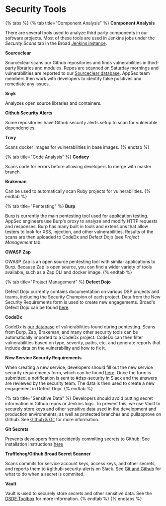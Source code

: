 # Security Tools

{% tabs %}
{% tab title="Component Analysis" %}
**Component Analysis**

There are several tools used to analyze third party components in our software projects. Most of these tools are used in Jenkins jobs under the _Security Scans_ tab in the Broad [Jenkins instance](https://fc-jenkins.dsp-techops.broadinstitute.org).

**Sourceclear**

Sourceclear scans our Github repositories and finds vulnerabilities in third-party libraries and modules. Repos are scanned on Saturday mornings and vulnerabilities are reported to our [Sourceclear database](https://broadinstitute-dsp.sourceclear.io/login). AppSec team members then work with developers to identify false positives and remediate any issues.

**Snyk**

Analyzes open source libraries and containers.

**Github Security Alerts**

Some repositories have Github security alerts setup to scan for vulnerable dependencies.

**Trivy**

Scans docker images for vulnerabilities in base images.
{% endtab %}

{% tab title="Code Analysis" %}
**Codacy**

Scans code for errors before allowing developers to merge with master branch.

**Brakeman**

Can be used to automatically scan Ruby projects for vulnerabilities.
{% endtab %}

{% tab title="Pentesting" %}
**Burp**

Burp is currently the main pentesting tool used for application testing. AppSec engineers use Burp's proxy to analyze and modify HTTP requests and responses. Burp has many built in tools and extensions that allow testers to look for XSS, injection, and other vulnerabilities. Results of the scans are then uploaded to CodeDx and Defect Dojo \(see _Project Management_ tab.

**OWASP Zap**

OWASP Zap is an open source pentesting tool with similar applications to Burp. Because Zap is open source, you can find a wider variety of tools available, such as a Zap CLI and docker image.
{% endtab %}

{% tab title="Project Management" %}
**Defect Dojo**

Defect Dojo currently contains documentation on various DSP projects and teams, including the Security Champion of each project. Data from the New Security Requirements form is used to create new engagements. Broad's Defect Dojo can be found [here](https://defect-dojo.dsp-techops.broadinstitute.org/).

**CodeDx**

CodeDx is [our database](https://codedx101.dsp-techops.broadinstitute.org/codedx) of vulnerabilities found during pentesting. Scans from Burp, Zap, Brakeman, and many other security tools can be automatically imported to a CodeDx project. CodeDx can then filter vulnerabilities based on type, severity, paths, etc. and generate reports that include data on the vulnerability and how to fix it.

**New Service Security Requirements**

When creating a new service, developers should fill out the new service security requirements form, which can be found [here](https://sdarq.dsp-techops.broadinstitute.org). Once the form is submitted, a notification is sent to \#dsp-security in Slack and the answers are reviewed by the security team. The data is then used to create a new engagement in Defect Dojo.
{% endtab %}

{% tab title="Sensitive Data" %}
Developers should avoid putting secret information in Github repos or Jenkins logs. To prevent this, we use Vault to securely store keys and other sensitive data used in the development and production environments, as well as protected branches and pullapprove on Github. See [Github & Git](https://github.com/broadinstitute/security-kb-gitbook/tree/55fb84dd3346c31f2e7bdad35cdeb22537dee6ae/security-kb-gitbook/appsec-team-internal/git-and-github/README.md) for more information.

**Git Secrets**

Prevents developers from accidently commiting secrets to Github. See installation instructions [here](https://github.com/broadinstitute/security-kb-gitbook/tree/55fb84dd3346c31f2e7bdad35cdeb22537dee6ae/security-kb-gitbook/appsec-team-internal/platform-security-categories/git-and-github/setup-git-secrets.md)

**Trufflehog/Github Broad Secret Scanner**

Scans commits for service account keys, access keys, and other secrets, and reports them to \#github-security-alerts on Slack. See [Git and Github](https://github.com/broadinstitute/security-kb-gitbook/tree/55fb84dd3346c31f2e7bdad35cdeb22537dee6ae/security-kb-gitbook/appsec-team-internal/platform-security-categories/git-and-github/what-to-do-in-case-of-an-incident.md) for what to do when a secret is commited.

**Vault**

Vault is used to securely store secrets and other sensitive data. See the [DSDE Toolbox](https://github.com/broadinstitute/dsde-toolbox#authenticating-to-vault) for more information.
{% endtab %}
{% endtabs %}

